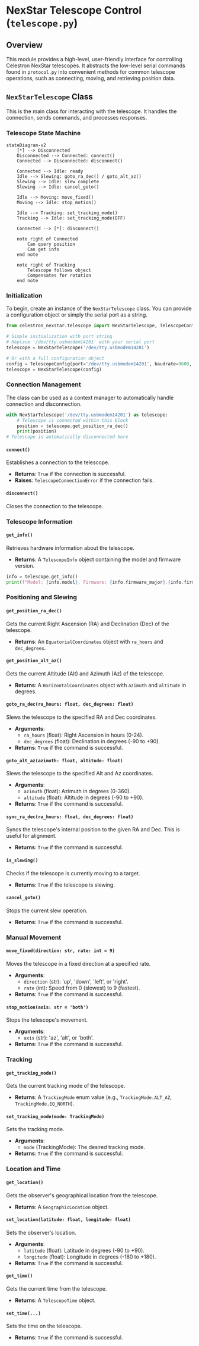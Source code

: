 # NexStar Telescope Control (`telescope.py`)

## Overview

This module provides a high-level, user-friendly interface for controlling Celestron NexStar telescopes. It abstracts the low-level serial commands found in `protocol.py` into convenient methods for common telescope operations, such as connecting, moving, and retrieving position data.

## `NexStarTelescope` Class

This is the main class for interacting with the telescope. It handles the connection, sends commands, and processes responses.

### Telescope State Machine

```mermaid
stateDiagram-v2
    [*] --> Disconnected
    Disconnected --> Connected: connect()
    Connected --> Disconnected: disconnect()

    Connected --> Idle: ready
    Idle --> Slewing: goto_ra_dec() / goto_alt_az()
    Slewing --> Idle: slew complete
    Slewing --> Idle: cancel_goto()

    Idle --> Moving: move_fixed()
    Moving --> Idle: stop_motion()

    Idle --> Tracking: set_tracking_mode()
    Tracking --> Idle: set_tracking_mode(OFF)

    Connected --> [*]: disconnect()

    note right of Connected
        Can query position
        Can get info
    end note

    note right of Tracking
        Telescope follows object
        Compensates for rotation
    end note
```

### Initialization

To begin, create an instance of the `NexStarTelescope` class. You can provide a configuration object or simply the serial port as a string.

```python
from celestron_nexstar.telescope import NexStarTelescope, TelescopeConfig

# Simple initialization with port string
# Replace '/dev/tty.usbmodem14201' with your serial port
telescope = NexStarTelescope('/dev/tty.usbmodem14201')

# Or with a full configuration object
config = TelescopeConfig(port='/dev/tty.usbmodem14201', baudrate=9600, verbose=True)
telescope = NexStarTelescope(config)
```

### Connection Management

The class can be used as a context manager to automatically handle connection and disconnection.

```python
with NexStarTelescope('/dev/tty.usbmodem14201') as telescope:
    # Telescope is connected within this block
    position = telescope.get_position_ra_dec()
    print(position)
# Telescope is automatically disconnected here
```

#### `connect()`

Establishes a connection to the telescope.

- **Returns**: `True` if the connection is successful.
- **Raises**: `TelescopeConnectionError` if the connection fails.

#### `disconnect()`

Closes the connection to the telescope.

### Telescope Information

#### `get_info()`

Retrieves hardware information about the telescope.

- **Returns**: A `TelescopeInfo` object containing the model and firmware version.

```python
info = telescope.get_info()
print(f"Model: {info.model}, Firmware: {info.firmware_major}.{info.firmware_minor}")
```

### Positioning and Slewing

#### `get_position_ra_dec()`

Gets the current Right Ascension (RA) and Declination (Dec) of the telescope.

- **Returns**: An `EquatorialCoordinates` object with `ra_hours` and `dec_degrees`.

#### `get_position_alt_az()`

Gets the current Altitude (Alt) and Azimuth (Az) of the telescope.

- **Returns**: A `HorizontalCoordinates` object with `azimuth` and `altitude` in degrees.

#### `goto_ra_dec(ra_hours: float, dec_degrees: float)`

Slews the telescope to the specified RA and Dec coordinates.

- **Arguments**:
  - `ra_hours` (float): Right Ascension in hours (0-24).
  - `dec_degrees` (float): Declination in degrees (-90 to +90).
- **Returns**: `True` if the command is successful.

#### `goto_alt_az(azimuth: float, altitude: float)`

Slews the telescope to the specified Alt and Az coordinates.

- **Arguments**:
  - `azimuth` (float): Azimuth in degrees (0-360).
  - `altitude` (float): Altitude in degrees (-90 to +90).
- **Returns**: `True` if the command is successful.

#### `sync_ra_dec(ra_hours: float, dec_degrees: float)`

Syncs the telescope's internal position to the given RA and Dec. This is useful for alignment.

- **Returns**: `True` if the command is successful.

#### `is_slewing()`

Checks if the telescope is currently moving to a target.

- **Returns**: `True` if the telescope is slewing.

#### `cancel_goto()`

Stops the current slew operation.

- **Returns**: `True` if the command is successful.

### Manual Movement

#### `move_fixed(direction: str, rate: int = 9)`

Moves the telescope in a fixed direction at a specified rate.

- **Arguments**:
  - `direction` (str): 'up', 'down', 'left', or 'right'.
  - `rate` (int): Speed from 0 (slowest) to 9 (fastest).
- **Returns**: `True` if the command is successful.

#### `stop_motion(axis: str = 'both')`

Stops the telescope's movement.

- **Arguments**:
  - `axis` (str): 'az', 'alt', or 'both'.
- **Returns**: `True` if the command is successful.

### Tracking

#### `get_tracking_mode()`

Gets the current tracking mode of the telescope.

- **Returns**: A `TrackingMode` enum value (e.g., `TrackingMode.ALT_AZ`, `TrackingMode.EQ_NORTH`).

#### `set_tracking_mode(mode: TrackingMode)`

Sets the tracking mode.

- **Arguments**:
  - `mode` (TrackingMode): The desired tracking mode.
- **Returns**: `True` if the command is successful.

### Location and Time

#### `get_location()`

Gets the observer's geographical location from the telescope.

- **Returns**: A `GeographicLocation` object.

#### `set_location(latitude: float, longitude: float)`

Sets the observer's location.

- **Arguments**:
  - `latitude` (float): Latitude in degrees (-90 to +90).
  - `longitude` (float): Longitude in degrees (-180 to +180).
- **Returns**: `True` if the command is successful.

#### `get_time()`

Gets the current time from the telescope.

- **Returns**: A `TelescopeTime` object.

#### `set_time(...)`

Sets the time on the telescope.

- **Returns**: `True` if the command is successful.
